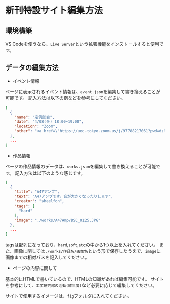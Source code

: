 # 新刊特設サイト編集方法

## 環境構築

VS Codeを使うなら、`Live Server`という拡張機能をインストールすると便利です。

## データの編集方法

- イベント情報

ページに表示されるイベント情報は、`event.json`を編集して書き換えることが可能です。
記入方法は以下の例などを参考にしてください。

```json
[
  {
    "name": "定例部会",
    "date": "4/08(金) 18:00~19:00",
    "location": "Zoom",
    "other": "<a href=\"https://uec-tokyo.zoom.us/j/97788217061?pwd=dzNLUFg1a1ZBYjhWVWlzZU0xU3dJdz09\">Zoom</a>"
  },
  ...
]
```

- 作品情報

ページの作品情報のデータは、`works.json`を編集して書き換えることが可能です。
記入方法は以下のような感じです。

```json
[
  {
    "title": "A47アンプ",
    "text": "A47アンプです。音が大きくなったりします",
    "creator": "sheelfon",
    "tags": [
      "hard"
    ],
    "image": "./works/A47Amp/DSC_0125.JPG"
  },
  ...
]
```
tagsは配列になっており、`hard`,`soft`,`etc`の中から1つ以上を入れてください。
また、画像に関しては`./works/作品名/画像名`という形で保存したうえで、`image`に画像までの相対パスを記入してください。

- ページの内容に関して

基本的にHTMLで書いているので、HTMLの知識があれば編集可能です。
サイトを参考にして、`工学研究部の活動(昨年度)`など必要に応じて編集してください。

サイトで使用するイメージは、`fig`フォルダに入れてください。